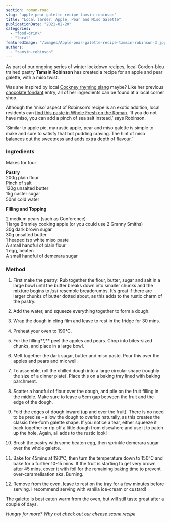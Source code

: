 ```yaml
---
section: roman-road
slug: "apple-pear-galette-recipe-tamsin-robinson"
title: "Local larder: Apple, Pear and Miso Galette"
publicationDate: "2021-02-20"
categories: 
  - "food-drink"
  - "local"
featuredImage: "/images/Apple-pear-galette-recipe-tamsin-robinson-3.jpg"
authors: 
  - "tamsin-robinson"
---
```


As part of our ongoing series of winter lockdown recipes, local Cordon-bleu trained pastry **Tamsin Robinson** has created a recipe for an apple and pear galette, with a miso twist.

Was she inspired by local [Cockney rhyming slang](https://romanroadlondon.com/cockney-rhyming-slang-history/) maybe? Like her previous [chocolate fondant](https://romanroadlondon.com/chocolate-fondant-recipe-tamsin-robinson/) entry, all of her ingredients can be found at a local corner shop.

Although the ‘miso’ aspect of Robinson’s recipe is an exotic addition, local residents can [find this paste in Whole Fresh on the Roman](https://romanroadlondon.com/whole-fresh-roman-road-bow-opens/). ‘If you do not have miso, you can add a pinch of sea salt instead,’ says Robinson.

‘Similar to apple pie, my rustic apple, pear and miso galette is simple to make and sure to satisfy that hot pudding craving. The hint of miso balances out the sweetness and adds extra depth of flavour.’

### Ingredients

Makes for four

**Pastry**  
200g plain flour  
Pinch of salt  
120g unsalted butter  
15g caster sugar  
50ml cold water

**Filling and Topping**

2 medium pears (such as Conference)  
1 large Bramley cooking apple (or you could use 2 Granny Smiths)  
30g dark brown sugar  
30g unsalted butter  
1 heaped tsp white miso paste  
A small handful of plain flour  
1 egg, beaten  
A small handful of demerara sugar

### Method

1) First make the pastry. Rub together the flour, butter, sugar and salt in a large bowl until the butter breaks down into smaller chunks and the mixture begins to _just_ resemble breadcrumbs. It’s great if there are larger chunks of butter dotted about, as this adds to the rustic charm of the pastry.

2) Add the water, and squeeze everything together to form a dough.

3) Wrap the dough in cling film and leave to rest in the fridge for 30 mins.

4) Preheat your oven to 190°C.

5) For the filling**,** peel the apples and pears. Chop into bites-sized chunks, and place in a large bowl.

6) Melt together the dark sugar, butter and miso paste. Pour this over the apples and pears and mix well.

7) To assemble, roll the chilled dough into a large circular shape (roughly the size of a dinner plate). Place this on a baking tray lined with baking parchment.

8) Scatter a handful of flour over the dough, and pile on the fruit filling in the middle. Make sure to leave a 5cm gap between the fruit and the edge of the dough.

9) Fold the edges of dough inward (up and over the fruit). There is no need to be precise – allow the dough to overlap naturally, as this creates the classic free-form galette shape. If you notice a tear, either squeeze it back together or rip off a little dough from elsewhere and use it to patch up the hole. Again, all adds to the rustic look!

10) Brush the pastry with some beaten egg, then sprinkle demerara sugar over the whole galette.

11) Bake for 45mins at 190°C, then turn the temperature down to 150°C and bake for a further 10-15 mins. If the fruit is starting to get very brown after 45 mins, cover it with foil for the remaining baking time to prevent over-caramelisation aka. Burning.

12) Remove from the oven, leave to rest on the tray for a few minutes before serving. I recommend serving with vanilla ice-cream or custard!

The galette is best eaten warm from the oven, but will still taste great after a couple of days.

_Hungry for more? Why not [check out our cheese scone recipe](https://romanroadlondon.com/cheese-scones-tamsin-robinson/)_
